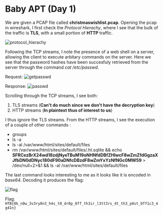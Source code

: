 # Baby APT (Day 1)

We are given a PCAP file called **christmaswishlist.pcap**. Opening the pcap in wireshark, I first check the *Protocol Hierachy*, where I see that the bulk of the traffic is **TLS**, with a small portion of **HTTP** traffic.

![protocol_hierachy](https://user-images.githubusercontent.com/71312079/151584332-28f2fd03-09cc-40bc-8fd5-d5d5c06a1cbd.png)

Following the TCP streams, I note the presence of a web shell on a server, allowing the client to execute arbitary commands on the server. Here we see that the password hashes have been succesfuly retrieved from the server through the command *cat /etc/passwd*.

Request:
![getpasswd](https://user-images.githubusercontent.com/71312079/151584350-93aa1cf1-d2a4-45db-8ec7-b971bf1f07e7.png)

Response:
![passwd](https://user-images.githubusercontent.com/71312079/151584339-04daedb0-6ed1-4fa9-9656-483bf70e2195.png)


Scrolling through the TCP streams, I see both:
1.  TLS streams (**Can't do much since we don't have the decryption key**) 
2.  HTTP streams (**In plaintext thus of interest to us**)

I thus ignore the TLS streams. From the HTTP streams, I see the execution of a couple of other commands :
* groups
* ls -a
* ls -al /var/www/html/sites/default/files
* rm /var/www/html/sites/default/files/.ht.sqlite && echo **SFRCezBrX24wd18zdjNyeTBuM19oNHNfdDBfZHIwcF8wZmZfdGgzaXJfbDN0dDNyc180dF90aDNfcDBzdF8wZmYxYzNfNGc0MW59** > /dev/null+2>&1 && ls -al /var/www/html/sites/default/files

The last command looks interesting to me as it looks like it is encoded in *base64*. Decoding it produces the flag:


![flag](https://user-images.githubusercontent.com/71312079/151584321-2e9c0b62-9d48-47ee-97be-aa5d6e627ad2.png)


Flag: `HTB{0k_n0w_3v3ry0n3_h4s_t0_dr0p_0ff_th3ir_l3tt3rs_4t_th3_p0st_0ff1c3_4g41n}`


